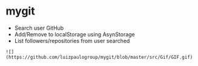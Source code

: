 # mygit

- Search user GitHub
- Add/Remove to localStorage using AsynStorage
- List followers/repositories from user searched

<p align="center">
    
    ![](https://github.com/luizpaulogroup/mygit/blob/master/src/Gif/GIF.gif)
    
</p>
